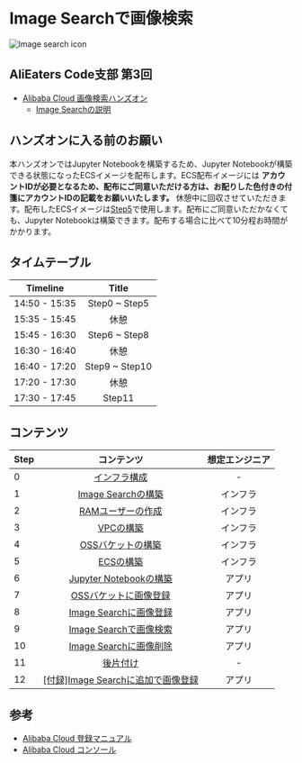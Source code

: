 # Image Searchで画像検索
![Image search icon](img/imagesearch.png)

## AliEaters Code支部 第3回
- [Alibaba Cloud 画像検索ハンズオン](https://alibabacloud.connpass.com/event/153504/)
  - [Image Searchの説明]()

## ハンズオンに入る前のお願い
本ハンズオンではJupyter Notebookを構築するため、Jupyter Notebookが構築できる状態になったECSイメージを配布します。ECS配布イメージには **アカウントIDが必要となるため、配布にご同意いただける方は、お配りした色付きの付箋にアカウントIDの記載をお願いいたします。** 休憩中に回収させていただきます。配布したECSイメージは[Step5](Step5.md)で使用します。配布にご同意いただかなくても、Jupyter Notebookは構築できます。配布する場合に比べて10分程お時間がかかります。

## タイムテーブル
| Timeline | Title |
|:-----:|:------------:|
| 14:50 - 15:35 | Step0 ~ Step5 |
| 15:35 - 15:45 | 休憩 |
| 15:45 - 16:30 | Step6 ~ Step8 |
| 16:30 - 16:40 | 休憩 |
| 16:40 - 17:20 | Step9 ~ Step10 |
| 17:20 - 17:30 | 休憩 |
| 17:30 - 17:45 | Step11 |

## コンテンツ
| Step | コンテンツ | 想定エンジニア |
|:-----|:------------:|:------------:|
| 0 | [インフラ構成](Step0.md) | - |
| 1 | [Image Searchの構築](Step1.md) | インフラ |
| 2 | [RAMユーザーの作成](Step2.md) | インフラ |
| 3 | [VPCの構築](Step3.md) | インフラ |
| 4 | [OSSバケットの構築](Step4.md) | インフラ |
| 5 | [ECSの構築](Step5.md) | インフラ |
| 6 | [Jupyter Notebookの構築](Step6.md) | アプリ |
| 7 | [OSSバケットに画像登録](Step7.md) | アプリ |
| 8 | [Image Searchに画像登録](Step8.md) | アプリ |
| 9 | [Image Searchで画像検索](Step9.md) | アプリ |
| 10 | [Image Searchに画像削除](Step10.md) | アプリ |
| 11 | [後片付け](Step11.md) | -      |
| 12 | [[付録]Image Searchに追加で画像登録](Appendix.md) | アプリ |

## 参考
- [Alibaba Cloud 登録マニュアル](https://www.sbcloud.co.jp/document/account_registration)
- [Alibaba Cloud コンソール](https://jp.alibabacloud.com/help/doc-detail/47605.htm)

